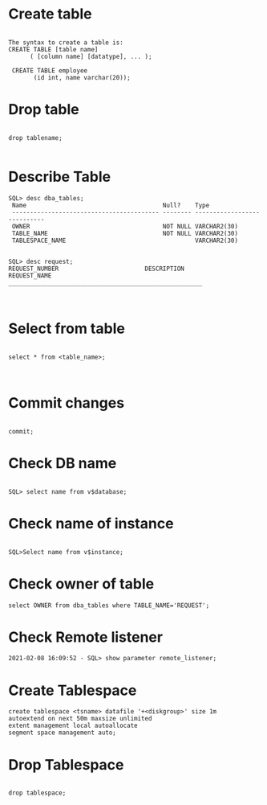 

# Create table 

~~~

The syntax to create a table is:
CREATE TABLE [table name]
      ( [column name] [datatype], ... );

 CREATE TABLE employee
       (id int, name varchar(20));
~~~
# Drop table  

~~~  

drop tablename;


~~~ 

# Describe Table  

~~~  
SQL> desc dba_tables;
 Name                                      Null?    Type
 ----------------------------------------- -------- ----------------------------
 OWNER                                     NOT NULL VARCHAR2(30)
 TABLE_NAME                                NOT NULL VARCHAR2(30)
 TABLESPACE_NAME                                    VARCHAR2(30) 


SQL> desc request; 
REQUEST_NUMBER                        DESCRIPTION              REQUEST_NAME 
______________________________________________________ 

 
~~~

# Select from table  

~~~  

select * from <table_name>; 



~~~

# Commit changes 

~~~ 

commit; 

~~~

# Check DB name 

~~~  

SQL> select name from v$database;

~~~ 

# Check name of instance 

~~~  

SQL>Select name from v$instance; 

~~~ 

# Check owner of table 


~~~ 
select OWNER from dba_tables where TABLE_NAME='REQUEST'; 
~~~ 

# Check Remote listener 

~~~ 
2021-02-08 16:09:52 - SQL> show parameter remote_listener;
~~~ 

# Create Tablespace 

~~~ 
create tablespace <tsname> datafile '+<diskgroup>' size 1m
autoextend on next 50m maxsize unlimited
extent management local autoallocate
segment space management auto;
~~~ 

# Drop Tablespace 

~~~ 

drop tablespace;  

~~~ 

